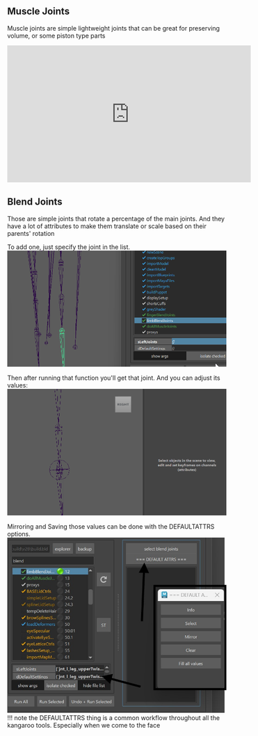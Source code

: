 ## Muscle Joints
Muscle joints are simple lightweight joints that can be great for preserving volume,
or some piston type parts
<iframe width="560" height="315"
src="https://www.youtube.com/embed/7A5NZNeP8vg"
title="YouTube video player" frameborder="0"
allow="accelerometer; autoplay; clipboard-write; encrypted-media; gyroscope; picture-in-picture"
allowfullscreen></iframe>


## Blend Joints
Those are simple joints that rotate a percentage of the main joints. And they have a lot of
attributes to make them translate or scale based on their parents' rotation

To add one, just specify the joint in the list.
![Alt text](../images/body_blendJointsAdd.gif)

Then after running that function you'll get that joint. And you can adjust its values:
![Alt text](../images/body_blendJoint.gif)

Mirroring and Saving those values can be done with the DEFAULTATTRS options.  
![Alt text](../images/body_blendJointsFill.jpg)
!!! note 
    the DEFAULTATTRS thing is a common workflow throughout all the kangaroo tools. Especially when
    we come to the face
